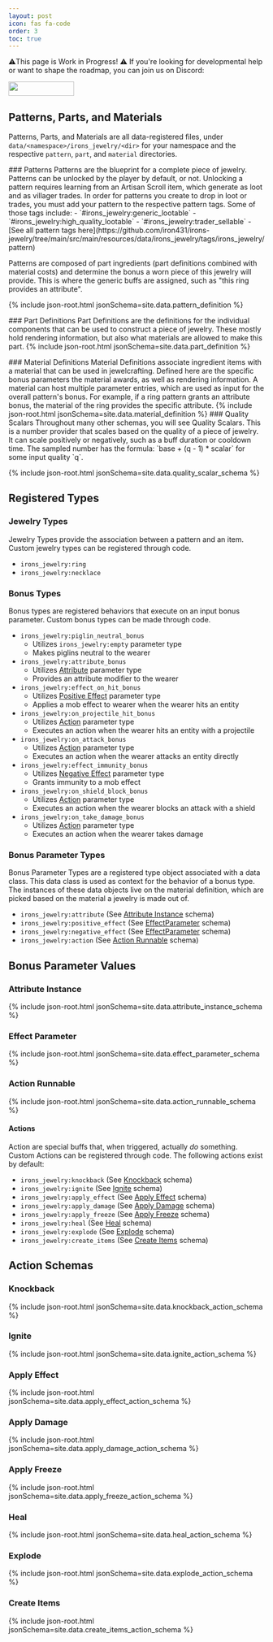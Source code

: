 ```yaml
---
layout: post
icon: fas fa-code
order: 3
toc: true
---
```

⚠️This page is Work in Progress! ⚠️ If you're looking for developmental help or want to shape the roadmap, you can join us on Discord:

<a href="https://discord.gg/TRzEdrndM2"><img src="https://img.shields.io/discord/1104430139275743293.svg?label=&amp;logo=discord&amp;logoColor=ffffff&amp;color=7389D8&amp;labelColor=6A7EC2&amp;style=for-the-badge" alt="" width="129" height="28" /></a>

## Patterns, Parts, and Materials

Patterns, Parts, and Materials are all data-registered files, under `data/<namespace>/irons_jewelry/<dir>` for your namespace and the respective `pattern`, `part`, and `material` directories.
<p></p>
### Patterns
Patterns are the blueprint for a complete piece of jewelry. Patterns can be unlocked by the player by default, or not. Unlocking a pattern requires learning from an Artisan Scroll item, which generate as loot and as villager trades.
In order for patterns you create to drop in loot or trades, you must add your pattern to the respective pattern tags. Some of those tags include:
- `#irons_jewelry:generic_lootable`
- `#irons_jewelry:high_quality_lootable`
- `#irons_jewelry:trader_sellable`
- [See all pattern tags here](https://github.com/iron431/irons-jewelry/tree/main/src/main/resources/data/irons_jewelry/tags/irons_jewelry/pattern)

Patterns are composed of part ingredients (part definitions combined with material costs) and determine the bonus a worn piece of this jewelry will provide. This is where the generic buffs are assigned, such as "this ring provides an attribute".

{% include json-root.html jsonSchema=site.data.pattern_definition %}
<p></p>
### Part Definitions
Part Definitions are the definitions for the individual components that can be used to construct a piece of jewelry. These mostly hold rendering information, but also what materials are allowed to make this part. 
{% include json-root.html jsonSchema=site.data.part_definition %}
<p></p>
### Material Definitions
Material Definitions associate ingredient items with a material that can be used in jewelcrafting. Defined here are the specific bonus parameters the material awards, as well as rendering information. A material can host multiple parameter entries, which are used as input for the overall pattern's bonus. For example, if a ring pattern grants an attribute bonus, the material of the ring provides the specific attribute.
{% include json-root.html jsonSchema=site.data.material_definition %}
### Quality Scalars
Throughout many other schemas, you will see Quality Scalars. This is a number provider that scales based on the quality of a piece of jewelry. It can scale positively or negatively, such as a buff duration or cooldown time. The sampled number has the formula:
`base + (q - 1) * scalar` for some input quality `q`.

{% include json-root.html jsonSchema=site.data.quality_scalar_schema %}

## Registered Types

### Jewelry Types
Jewelry Types provide the association between a pattern and an item. Custom jewelry types can be registered through code.
- `irons_jewelry:ring`
- `irons_jewelry:necklace`

### Bonus Types
Bonus types are registered behaviors that execute on an input bonus parameter. Custom bonus types can be made through code.
- `irons_jewelry:piglin_neutral_bonus`
  - Utilizes `irons_jewelry:empty` parameter type
  - Makes piglins neutral to the wearer
- `irons_jewelry:attribute_bonus`
  - Utilizes [Attribute](/data-format/#bonus-parameter-types) parameter type
  - Provides an attribute modifier to the wearer
- `irons_jewelry:effect_on_hit_bonus`
  - Utilizes [Positive Effect](/data-format/#bonus-parameter-types) parameter type
  - Applies a mob effect to wearer when the wearer hits an entity
- `irons_jewelry:on_projectile_hit_bonus`
  - Utilizes [Action](/data-format/#bonus-parameter-types) parameter type
  - Executes an action when the wearer hits an entity with a projectile
- `irons_jewelry:on_attack_bonus`
  - Utilizes [Action](/data-format/#bonus-parameter-types) parameter type
  - Executes an action when the wearer attacks an entity directly
- `irons_jewelry:effect_immunity_bonus`
  - Utilizes [Negative Effect](/data-format/#bonus-parameter-types) parameter type
  - Grants immunity to a mob effect
- `irons_jewelry:on_shield_block_bonus`
  - Utilizes [Action](/data-format/#bonus-parameter-types) parameter type
  - Executes an action when the wearer blocks an attack with a shield
- `irons_jewelry:on_take_damage_bonus`
  - Utilizes [Action](/data-format/#bonus-parameter-types) parameter type
  - Executes an action when the wearer takes damage

### Bonus Parameter Types
Bonus Parameter Types are a registered type object associated with a data class. This data class is used as context for the behavior of a bonus type. The instances of these data objects live on the material definition, which are picked based on the material a jewelry is made out of. 
- `irons_jewelry:attribute` (See [Attribute Instance](/data-format/#attribute-instance) schema)
- `irons_jewelry:positive_effect` (See [EffectParameter](/data-format/#effect-parameter) schema)
- `irons_jewelry:negative_effect` (See [EffectParameter](/data-format/#effect-parameter) schema)
- `irons_jewelry:action` (See [Action Runnable](/data-format/#action-runnable) schema)

## Bonus Parameter Values
### Attribute Instance

{% include json-root.html jsonSchema=site.data.attribute_instance_schema %}

### Effect Parameter

{% include json-root.html jsonSchema=site.data.effect_parameter_schema %}

### Action Runnable

{% include json-root.html jsonSchema=site.data.action_runnable_schema %}

#### Actions
Action are special buffs that, when triggered, actually *do* something. Custom Actions can be registered through code. The following actions exist by default:
- `irons_jewelry:knockback` (See [Knockback](/data-format/#knockback) schema)
- `irons_jewelry:ignite` (See [Ignite](/data-format/#ignite) schema)
- `irons_jewelry:apply_effect` (See [Apply Effect](/data-format/#apply-effect) schema)
- `irons_jewelry:apply_damage` (See [Apply Damage](/data-format/#apply-damage) schema)
- `irons_jewelry:apply_freeze` (See [Apply Freeze](/data-format/#apply-freeze) schema)
- `irons_jewelry:heal` (See [Heal](/data-format/#heal) schema)
- `irons_jewelry:explode` (See [Explode](/data-format/#explode) schema)
- `irons_jewelry:create_items` (See [Create Items](/data-format/#create-items) schema)

## Action Schemas

### Knockback

{% include json-root.html jsonSchema=site.data.knockback_action_schema %}

### Ignite

{% include json-root.html jsonSchema=site.data.ignite_action_schema %}

### Apply Effect

{% include json-root.html jsonSchema=site.data.apply_effect_action_schema %}

### Apply Damage

{% include json-root.html jsonSchema=site.data.apply_damage_action_schema %}

### Apply Freeze

{% include json-root.html jsonSchema=site.data.apply_freeze_action_schema %}

### Heal

{% include json-root.html jsonSchema=site.data.heal_action_schema %}

### Explode

{% include json-root.html jsonSchema=site.data.explode_action_schema %}

### Create Items

{% include json-root.html jsonSchema=site.data.create_items_action_schema %}

<!-- buffer for the TOC -->
<div style="height: 800px"></div>




